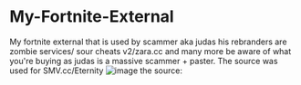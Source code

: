 # My-Fortnite-External
My fortnite external that is used by scammer aka judas his rebranders are zombie services/ sour cheats v2/zara.cc and many more be aware of what you're buying as judas is a massive scammer + paster.
The source was used for SMV.cc/Eternity 
![image](https://github.com/binaryloverr/My-Fortnite-External/assets/148007958/d7903621-e85d-4733-ac3b-851934e558d7)
the source:
